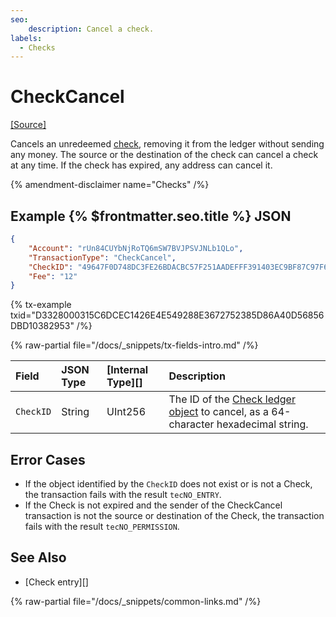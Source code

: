 ```yaml
---
seo:
    description: Cancel a check.
labels:
  - Checks
---
```

# CheckCancel
[[Source]](https://github.com/XRPLF/rippled/blob/master/src/xrpld/app/tx/detail/CancelCheck.cpp "Source")

Cancels an unredeemed [check](../../../../concepts/payment-types/checks.md), removing it from the ledger without sending any money. The source or the destination of the check can cancel a check at any time. If the check has expired, any address can cancel it.

{% amendment-disclaimer name="Checks" /%}

## Example {% $frontmatter.seo.title %} JSON

```json
{
    "Account": "rUn84CUYbNjRoTQ6mSW7BVJPSVJNLb1QLo",
    "TransactionType": "CheckCancel",
    "CheckID": "49647F0D748DC3FE26BDACBC57F251AADEFFF391403EC9BF87C97F67E9977FB0",
    "Fee": "12"
}
```

{% tx-example txid="D3328000315C6DCEC1426E4E549288E3672752385D86A40D56856DBD10382953" /%}


{% raw-partial file="/docs/_snippets/tx-fields-intro.md" /%}

| Field       | JSON Type | [Internal Type][] | Description                    |
|:------------|:----------|:------------------|:-------------------------------|
| `CheckID`   | String    | UInt256           | The ID of the [Check ledger object](../../ledger-data/ledger-entry-types/check.md) to cancel, as a 64-character hexadecimal string. |

## Error Cases

- If the object identified by the `CheckID` does not exist or is not a Check, the transaction fails with the result `tecNO_ENTRY`.
- If the Check is not expired and the sender of the CheckCancel transaction is not the source or destination of the Check, the transaction fails with the result `tecNO_PERMISSION`.

## See Also

- [Check entry][]

{% raw-partial file="/docs/_snippets/common-links.md" /%}
